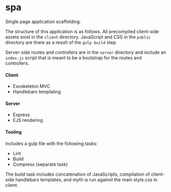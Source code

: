 spa
===

Single page application scaffolding.

The structure of this application is as follows. All precompiled client-side
assets exist in the `client` directory. JavaScript and CSS in the `public`
directory are there as a result of the `gulp build` step.

Server-side routes and controllers are in the `server` directory and include an
`index.js` script that is meant to be a bootstrap for the routes and
controllers.

#### Client

* Exoskeleton MVC
* Handlebars templating

#### Server

* Express
* EJS rendering

#### Tooling

Includes a gulp file with the following tasks:

* Lint
* Build
* Compress (separate task)

The build task includes concatenation of JavaScripts, compilation of client-side
handlebars templates, and myth is run against the main style.css in client.
